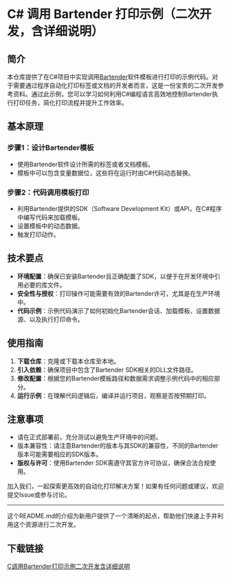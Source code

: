 # C# 调用 Bartender 打印示例（二次开发，含详细说明）

## 简介

本仓库提供了在C#项目中实现调用[Bartender](https://www.seagullscientific.com/bartender-barcode-software/)软件模板进行打印的示例代码。对于需要通过程序自动化打印标签或文档的开发者而言，这是一份宝贵的二次开发参考资料。通过此示例，您可以学习如何利用C#编程语言高效地控制Bartender执行打印任务，简化打印流程并提升工作效率。

## 基本原理

### 步骤1：设计Bartender模板
- 使用Bartender软件设计所需的标签或者文档模板。
- 模板中可以包含变量数据位，这些将在运行时由C#代码动态替换。

### 步骤2：代码调用模板打印
- 利用Bartender提供的SDK（Software Development Kit）或API，在C#程序中编写代码来加载模板。
- 设置模板中的动态数据。
- 触发打印动作。

## 技术要点

- **环境配置**：确保已安装Bartender且正确配置了SDK，以便于在开发环境中引用必要的库文件。
- **安全性与授权**：打印操作可能需要有效的Bartender许可，尤其是在生产环境中。
- **代码示例**：示例代码演示了如何初始化Bartender会话、加载模板、设置数据源、以及执行打印命令。

## 使用指南

1. **下载仓库**：克隆或下载本仓库至本地。
2. **引入依赖**：确保项目中包含了Bartender SDK相关的DLL文件路径。
3. **修改配置**：根据您的Bartender模板路径和数据需求调整示例代码中的相应部分。
4. **运行示例**：在理解代码逻辑后，编译并运行项目，观察是否按预期打印。

## 注意事项

- 请在正式部署前，充分测试以避免生产环境中的问题。
- 版本兼容性：请注意Bartender的版本与其SDK的兼容性，不同的Bartender版本可能需要相应的SDK版本。
- **版权与许可**：使用Bartender SDK需遵守其官方许可协议，确保合法合规使用。

加入我们，一起探索更高效的自动化打印解决方案！如果有任何问题或建议，欢迎提交Issue或参与讨论。

---

这个README.md的介绍为新用户提供了一个清晰的起点，帮助他们快速上手并利用这个资源进行二次开发。

## 下载链接

[C调用Bartender打印示例二次开发含详细说明](https://pan.quark.cn/s/07a18d5d4ba8)